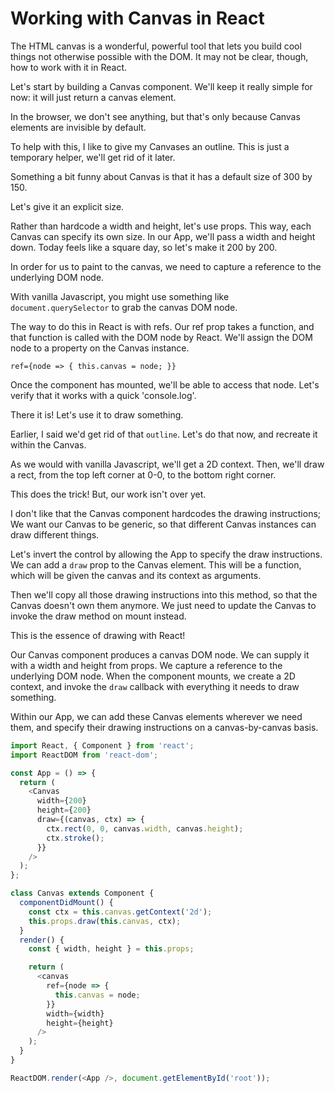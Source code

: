 # Working with Canvas in React

The HTML canvas is a wonderful, powerful tool that lets you build cool things not otherwise possible with the DOM. It may not be clear, though, how to work with it in React.

Let's start by building a Canvas component. We'll keep it really simple for now: it will just return a canvas element.

In the browser, we don't see anything, but that's only because Canvas elements are invisible by default.

To help with this, I like to give my Canvases an outline. This is just a temporary helper, we'll get rid of it later.

Something a bit funny about Canvas is that it has a default size of 300 by 150.

Let's give it an explicit size.

Rather than hardcode a width and height, let's use props. This way, each Canvas can specify its own size. In our App, we'll pass a width and height down. Today feels like a square day, so let's make it 200 by 200.

In order for us to paint to the canvas, we need to capture a reference to the underlying DOM node.

With vanilla Javascript, you might use something like `document.querySelector` to grab the canvas DOM node.

The way to do this in React is with refs. Our ref prop takes a function, and that function is called with the DOM node by React. We'll assign the DOM node to a property on the Canvas instance.

`ref={node => { this.canvas = node; }}`

Once the component has mounted, we'll be able to access that node. Let's verify that it works with a quick 'console.log'.

There it is! Let's use it to draw something.

Earlier, I said we'd get rid of that `outline`. Let's do that now, and recreate it within the Canvas.

As we would with vanilla Javascript, we'll get a 2D context. Then, we'll draw a rect, from the top left corner at 0-0, to the bottom right corner.

This does the trick! But, our work isn't over yet.

I don't like that the Canvas component hardcodes the drawing instructions; We want our Canvas to be generic, so that different Canvas instances can draw different things.

Let's invert the control by allowing the App to specify the draw instructions. We can add a `draw` prop to the Canvas element. This will be a function, which will be given the canvas and its context as arguments.

Then we'll copy all those drawing instructions into this method, so that the Canvas doesn't own them anymore. We just need to update the Canvas to invoke the draw method on mount instead.

This is the essence of drawing with React!

Our Canvas component produces a canvas DOM node. We can supply it with a width and height from props. We capture a reference to the underlying DOM node. When the component mounts, we create a 2D context, and invoke the `draw` callback with everything it needs to draw something.

Within our App, we can add these Canvas elements wherever we need them, and specify their drawing instructions on a canvas-by-canvas basis.

```js
import React, { Component } from 'react';
import ReactDOM from 'react-dom';

const App = () => {
  return (
    <Canvas
      width={200}
      height={200}
      draw={(canvas, ctx) => {
        ctx.rect(0, 0, canvas.width, canvas.height);
        ctx.stroke();
      }}
    />
  );
};

class Canvas extends Component {
  componentDidMount() {
    const ctx = this.canvas.getContext('2d');
    this.props.draw(this.canvas, ctx);
  }
  render() {
    const { width, height } = this.props;

    return (
      <canvas
        ref={node => {
          this.canvas = node;
        }}
        width={width}
        height={height}
      />
    );
  }
}

ReactDOM.render(<App />, document.getElementById('root'));
```
